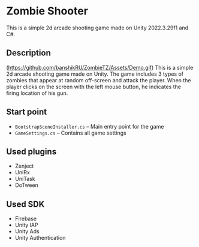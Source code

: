 # Zombie Shooter
This is a simple 2d arcade shooting game made on Unity 2022.3.29f1 and C#.
## Description
(https://github.com/banshikRU/ZombieTZ/Assets/Demo.gif)
This is a simple 2d arcade shooting game made on Unity. The game includes 3 types of zombies that appear at random off-screen and attack the player.
When the player clicks on the screen with the left mouse button, he indicates the firing location of his gun.

## Start point

- `BootstrapSceneInstaller.cs` – Main entry point for the game  
- `GameSettings.cs` – Contains all game settings

## Used plugins

- Zenject  
- UniRx
- UniTask  
- DoTween

## Used SDK

- Firebase
- Unity IAP
- Unity Ads
- Unity Authentication
